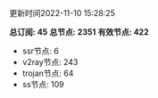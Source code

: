 更新时间2022-11-10 15:28:25

**总订阅: 45**
**总节点: 2351**
**有效节点: 422**
- ssr节点: 6
- v2ray节点: 243
- trojan节点: 64
- ss节点: 109

